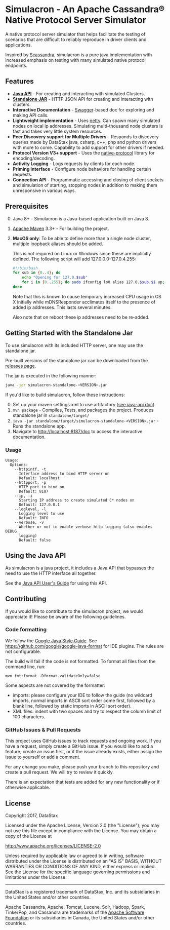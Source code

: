 # Simulacron - An Apache Cassandra® Native Protocol Server Simulator

A native protocol server simulator that helps facilitate the testing of scenarios that are difficult to reliably
reproduce in driver clients and applications.

Inspired by [Scassandra](https://scassandra.org), simulacron is a pure java implementation with increased
emphasis on testing with many simulated native protocol endpoints.

## Features

* **[Java API](doc/java_api)** - For creating and interacting with simulated Clusters.
* **[Standalone JAR](#getting-started-with-the-standalone-jar)** - HTTP JSON API for creating and interacting with
  clusters.
* **Interactive Documentation** - [Swagger](http://swagger.io)-based doc for exploring and making API calls.
* **Lightweight implementation** - Uses [netty](http://netty.io).  Can spawn many simulated nodes on local ip addresses.
  Simulating multi-thousand node clusters is fast and takes very little system resources.
* **Peer Discovery support for Multiple Drivers** - Responds to discovery queries made by DataStax java, csharp,
  c++, php and python drivers with more to come.  Capability to add support for other drivers if needed.
* **Protocol Version V3+ support** - Uses the [native-protocol][native-protocol] library for encoding/decoding.
* **Activity Logging** - Logs requests by clients for each node.
* **Priming Interface** - Configure node behaviors for handling certain requests.
* **Connection API** - Programmatic accessing and closing of client sockets and simulation of starting, stopping
  nodes in addition to making them unresponsive in various ways.

## Prerequisites

0. Java 8+ - Simulacron is a Java-based application built on Java 8.
1. [Apache Maven](https://maven.apache.org) 3.3+ - For building the project.
2. **MacOS only**:  To be able to define more than a single node cluster, multiple loopback aliases should be added.

   This is not required on Linux or Windows since these are implicitly defined.  The following script will add
   127.0.0.0-127.0.4.255:

   ```bash
   #!/bin/bash
   for sub in {0..4}; do
       echo "Opening for 127.0.$sub"
       for i in {0..255}; do sudo ifconfig lo0 alias 127.0.$sub.$i up; done
   done
   ```

   Note that this is known to cause temporary increased CPU usage in OS X initially while mDNSResponder acclimates
   itself to the presence of added ip addresses.  This lasts several minutes.

   Also note that on reboot these ip addresses need to be re-added.

## Getting Started with the Standalone Jar

To use simulacron with its included HTTP server, one may use the standalone jar.

Pre-built versions of the standalone jar can be downloaded from the
[releases page](https://github.com/datastax/simulacron/releases).

The jar is executed in the following manner:

```bash
java -jar simulacron-standalone-<VERSION>.jar
```

If you'd like to build simulacron, follow these instructions:

0. Set up your maven settings.xml to use artifactory ([see java-api doc](doc/java_api#getting-simulacron))
1. `mvn package` - Compiles, Tests, and packages the project.  Produces standalone jar in `standalone/target/`
2. `java -jar standalone/target/simulacron-standalone-<VERSION>.jar` -  Runs the standalone app.
3. Navigate to [http://localhost:8187/doc](http://localhost:8187/doc) to access the interactive documentation.

### Usage

```
Usage:
  Options:
    --httpintf, -t
      Interface address to bind HTTP server on
      Default: localhost
    --httpport, -p
      HTTP port to bind on
      Default: 8187
    --ip, -i
      Starting IP address to create simulated C* nodes on
      Default: 127.0.0.1
    --loglevel, -l
      Logging level to use
      Default: INFO
    --verbose, -v
      Whether or not to enable verbose http logging (also enables DEBUG
      logging)
      Default: false
```

## Using the Java API

As simulacron is a java project, it includes a Java API that bypasses the need to use the HTTP interface all together.

See the [Java API User's Guide](doc/java_api) for using this API.

## Contributing

If you would like to contribute to the simulacron project, we would appreciate it!  Please be aware of the
following guidelines.

### Code formatting

We follow the [Google Java Style Guide](https://google.github.io/styleguide/javaguide.html). See
https://github.com/google/google-java-format for IDE plugins. The rules are not configurable.

The build will fail if the code is not formatted. To format all files from the command line, run:

```
mvn fmt:format -Dformat.validateOnly=false
```

Some aspects are not covered by the formatter:
* imports: please configure your IDE to follow the guide (no wildcard imports, normal imports
  in ASCII sort order come first, followed by a blank line, followed by static imports in ASCII
  sort order).
* XML files: indent with two spaces and try to respect the column limit of 100 characters.

### GitHub Issues & Pull Requests

This project uses GitHub issues to track requests and ongoing work.  If you have a request, simply
create a GitHub issue.  If you would like to add a feature, create an issue first, or if the issue
already exists, either assign the issue to yourself or add a comment.

For any change you make, please push your branch to this repository and create a pull request.
We will try to review it quickly.

There is an expectation that tests are added for any new functionality or if otherwise applicable.

## License

Copyright 2017, DataStax

Licensed under the Apache License, Version 2.0 (the "License");
you may not use this file except in compliance with the License.
You may obtain a copy of the License at

http://www.apache.org/licenses/LICENSE-2.0

Unless required by applicable law or agreed to in writing, software
distributed under the License is distributed on an "AS IS" BASIS,
WITHOUT WARRANTIES OR CONDITIONS OF ANY KIND, either express or implied.
See the License for the specific language governing permissions and
limitations under the License.

----

DataStax is a registered trademark of DataStax, Inc. and its subsidiaries in the United States 
and/or other countries.

Apache Cassandra, Apache, Tomcat, Lucene, Solr, Hadoop, Spark, TinkerPop, and Cassandra are 
trademarks of the [Apache Software Foundation](http://www.apache.org/) or its subsidiaries in
Canada, the United States and/or other countries. 

[native-protocol]: https://github.com/datastax/native-protocol
